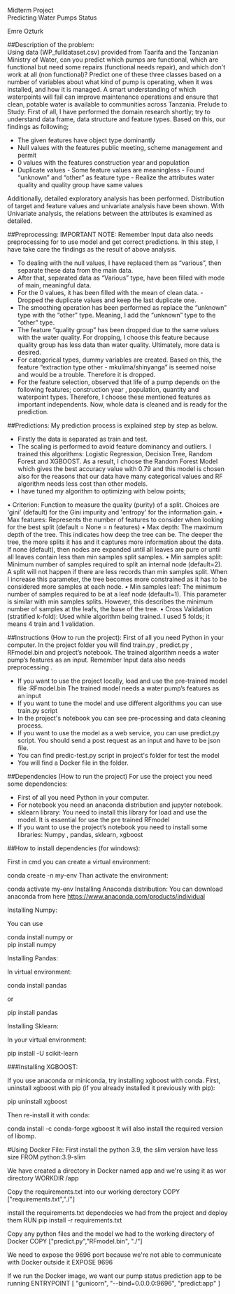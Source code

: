 Midterm Project  
Predicting Water Pumps Status

Emre Ozturk 
 
##Description of the problem:  
Using data (WP_fulldataset.csv) provided from Taarifa and the Tanzanian Ministry of Water, can you predict which pumps are functional, which are functional but need some repairs (functional needs repair), and which don't work at all (non functional)? Predict one of these three classes based on a number of variables about what kind of pump is operating, when it was installed, and how it is managed. A smart understanding of which waterpoints will fail can improve maintenance operations and ensure that clean, potable water is available to communities across Tanzania. 
Prelude to Study: 
First of all, I have performed the domain research shortly; try to understand data frame, data structure and feature types. Based on this, our findings as following; 
- The given features have object type dominantly 
- Null values with the features public meeting, scheme management and permit 
- 0 values with the features construction year and population 
- Duplicate values - Some feature values are meaningless - Found “unknown” and  “other” as feature type - Realize the attributes water quality and quality group have same values 
 
Additionally, detailed exploratory analysis has been performed. Distribution of target and feature values and univariate analysis have been shown. With Univariate analysis, the relations between the attributes is examined as detailed. 
 
##Preprocessing:
IMPORTANT NOTE: Remember Input data also needs preprocessing for to use model and get correct predictions. 
In this step, I have take care the findings as the result of above analysis. 
- To dealing with the null values, I have replaced them as “various”, then separate these data from the main data.  
- After that, separated data as “Various” type, have been filled with mode of main, meaningful data. 
- For the 0 values, it has been filled with the mean of clean data. - Dropped the duplicate values and keep the last duplicate one. 
- The smoothing operation has been performed as replace the “unknown” type with the “other” type. Meaning, I add the “unknown” type to the “other” type. 
- The feature “quality group” has been dropped due to the same values with the water quality. For dropping, I choose this feature because quality group has less data than water quality. Ultimately, more data is desired. 
- For categorical types, dummy variables are created. Based on this, the feature “extraction type other - mkulima/shinyanga” is seemed noise and would be a trouble. Therefore it is dropped. 
- For the feature selection, observed that life of a pump depends on the following features; construction year , population, quantity and waterpoint types. Therefore, I choose these mentioned features as important independents. 
Now, whole data is cleaned and is ready for the prediction.  
 
##Predictions: 
My prediction process is explained step by step as below. 
- Firstly the data is separated as train and test. 
- The scaling is performed to avoid feature dominancy and outliers. I trained this algorithms: Logistic Regression, Decision Tree, Random Forest and XGBOOST. As a result, I choose the Random Forest Model which gives the best accuracy value with 0.79 and this model is chosen also for the reasons that our data have many categorical values and RF algorithm needs less cost than other models. 
- I have tuned my algorithm to optimizing with below points; 

• Criterion:  Function to measure the quality (purity) of a split. Choices are 'gini' (default) for the Gini impurity and 'entropy' for the information gain. 
• Max features: Represents the number of features to consider when looking for the best split (default = None = n features) 
• Max depth: The maximum depth of the tree. This indicates how deep the tree can be. The deeper the tree, the more splits it has and it captures more information about the data. If none (default), then nodes are expanded until all leaves are pure or until all leaves contain less than min samples split samples. 
• Min samples split: Minimum number of samples required to split an internal node (default=2). A split will not happen if there are less records than min samples split. When I increase this parameter, the tree becomes more constrained as it has to be considered more samples at each node. 
• Min samples leaf: The minimum number of samples required to be at a leaf node (default=1). This parameter is similar with min samples splits. However, this describes the minimum number of samples at the leafs, the base of the tree. 
• Cross Validation (stratified k-fold): Used while algorithm being trained. I used 5 folds; it means 4 train and 1 validation. 
 
##Instructions (How to run the project):
First of all you need Python in your computer.
In the project folder you will find train.py , predict.py , RFmodel.bin and project’s notebook.
The trained algorithm needs a water pump’s features as an input. Remember Input data also needs preprocessing .
-	If you want to use the project locally, load and use the pre-trained model file :RFmodel.bin
The trained model needs a water pump’s features as an input
-	If you want to tune the model and use different algorithms you can use train.py script
-	In the project's notebook you can see pre-processing and data cleaning process.
-	If you want to use the model as a web service, you can use predict.py script. You should send a post request as an input and have to be json file.  
-   You can find predic-test.py script in project's folder for test the model
-   You will find a Docker file in the folder.  

##Dependencies   (How to run the project)
For use the project you need some dependencies:
- First of all you need Python in your computer.
- For notebook you need an anaconda distribution and jupyter notebook.
- sklearn library: You need to install this library for load and use the model. It is essential for use the pre trained RFmodel
- If you want to use the project’s notebook  you need to install some libraries:
Numpy , pandas, sklearn, xgboost

##How to install dependencies (for windows):

First in cmd you can create a virtual environment:

conda create -n my-env
Than activate the environment:

conda activate my-env
Installing Anaconda distribution: You can download anaconda from here https://www.anaconda.com/products/individual

Installing Numpy:

You can use 

conda install numpy
or  
pip install numpy

Installing Pandas:

In virtual environment:

conda install pandas

or

pip install pandas

Installing Sklearn:

In your virtual environment:

pip install -U scikit-learn


###Installing XGBOOST:

If you use anaconda or miniconda, try installing xgboost with conda.
First, uninstall xgboost with pip 
(if you already installed it previously with pip):

pip uninstall xgboost

Then re-install it with conda:

conda install -c conda-forge xgboost
It will also install the required version of libomp.

#Using Docker File:
First install the python 3.9, the slim version have less size
FROM python:3.9-slim

We have created a directory in Docker named app and we're using it as wor directory 
WORKDIR /app                                                                

Copy the requirements.txt into our working derectory 
COPY ["requirements.txt","./"] 

install the requirements.txt  dependecies we had from the project and deploy them 
RUN pip install -r requirements.txt

Copy any python files and the model we had to the working directory of Docker 
COPY ["predict.py","RFmodel.bin", "./"] 

We need to expose the 9696 port because we're not able to communicate with Docker outside it
EXPOSE 9696

If we run the Docker image, we want our pump status prediction app to be running
ENTRYPOINT [ "gunicorn", "--bind=0.0.0.0:9696", "predict:app" ]










